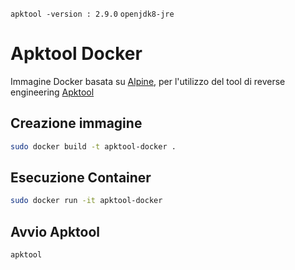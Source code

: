 `apktool -version : 2.9.0` `openjdk8-jre `

# Apktool Docker

Immagine Docker basata su [Alpine](https://hub.docker.com/_/alpine), per l'utilizzo del tool di reverse engineering [Apktool](https://github.com/iBotPeaches/Apktool)

## Creazione immagine
``` sh
sudo docker build -t apktool-docker .
```

## Esecuzione Container
``` sh
sudo docker run -it apktool-docker
```

## Avvio Apktool
``` sh
apktool
```

